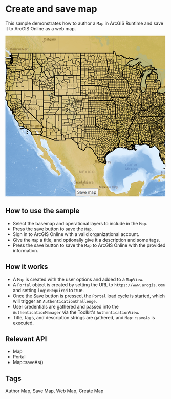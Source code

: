 # Create and save map

This sample demonstrates how to author a `Map` in ArcGIS Runtime and save it to ArcGIS Online as a web map.

![](screenshot.png)

## How to use the sample
- Select the basemap and operational layers to include in the `Map`.
- Press the save button to save the `Map`.
- Sign in to ArcGIS Online with a valid organizational account.
- Give the `Map` a title, and optionally give it a description and some tags.
- Press the save button to save the `Map` to ArcGIS Online with the provided information.

## How it works
- A `Map` is created with the user options and added to a `MapView`.
- A `Portal` object is created by setting the URL to `https://www.arcgis.com` and setting `loginRequired` to true.
- Once the Save button is pressed, the `Portal` load cycle is started, which will trigger an `AuthenticationChallenge`.
- User credentials are gathered and passed into the `AuthenticationManager` via the Toolkit's `AuthenticationView`.
- Title, tags, and description strings are gathered, and `Map::saveAs` is executed.

## Relevant API
 - Map
 - Portal
 - Map::saveAs()

## Tags
Author Map, Save Map, Web Map, Create Map
